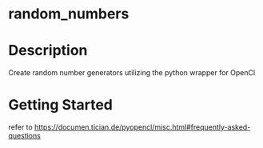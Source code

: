 # random_numbers

# Description
Create random number generators utilizing the python wrapper for OpenCl 

# Getting Started
refer to https://documen.tician.de/pyopencl/misc.html#frequently-asked-questions
